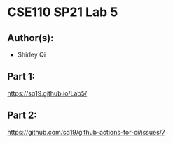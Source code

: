 # CSE110 SP21 Lab 5

## Author(s):
- Shirley Qi

## Part 1:

https://sq19.github.io/Lab5/

## Part 2:

https://github.com/sq19/github-actions-for-ci/issues/7
